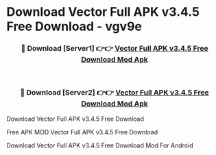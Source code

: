 # Download Vector Full APK v3.4.5 Free Download - vgv9e



<div align="center">
<h3>🔴 Download [Server1] 👉👉 <a href="https://momento.my/?title=Vector_Full_APK_v3.4.5_Free_Download">Vector Full APK v3.4.5 Free Download Mod Apk</a></h3><br>

<h3>🔴 Download [Server2] 👉👉 <a href="https://momento.my/?title=Vector_Full_APK_v3.4.5_Free_Download">Vector Full APK v3.4.5 Free Download Mod Apk</a></h3>
</div>



Download Vector Full APK v3.4.5 Free Download 

Free APK MOD Vector Full APK v3.4.5 Free Download 

Download Vector Full APK v3.4.5 Free Download Mod For Android
